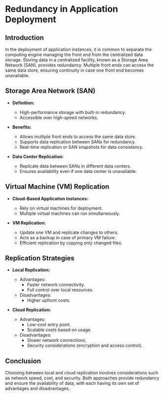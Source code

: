 # Redundancy in Application Deployment

## Introduction

In the deployment of application instances, it is common to separate the computing engine managing the front end from the centralized data storage. Storing data in a centralized facility, known as a Storage Area Network (SAN), provides redundancy. Multiple front ends can access the same data store, ensuring continuity in case one front end becomes unavailable.

## Storage Area Network (SAN)

- **Definition:**
    - High-performance storage with built-in redundancy.
    - Accessible over high-speed networks.

- **Benefits:**
    - Allows multiple front ends to access the same data store.
    - Supports data replication between SANs for redundancy.
    - Real-time replication or SAN snapshots for data consistency.

- **Data Center Replication:**
    - Replicate data between SANs in different data centers.
    - Ensures availability even if one data center is unavailable.

## Virtual Machine (VM) Replication

- **Cloud-Based Application Instances:**
    - Rely on virtual machines for deployment.
    - Multiple virtual machines can run simultaneously.

- **VM Replication:**
    - Update one VM and replicate changes to others.
    - Acts as a backup in case of primary VM failure.
    - Efficient replication by copying only changed files.

## Replication Strategies

- **Local Replication:**
    - Advantages:
        - Faster network connectivity.
        - Full control over local resources.
    - Disadvantages:
        - Higher upfront costs.

- **Cloud Replication:**
    - Advantages:
        - Low-cost entry point.
        - Scalable costs based on usage.
    - Disadvantages:
        - Slower network connections.
        - Security considerations (encryption and access control).

## Conclusion

Choosing between local and cloud replication involves considerations such as network speed, cost, and security. Both approaches provide redundancy and ensure the availability of data, with each having its own set of advantages and disadvantages.

